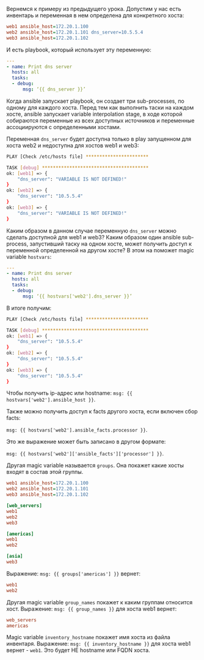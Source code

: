 Вернемся к примеру из предыдущего урока. Допустим у нас есть инвентарь и переменная в нем определена для конкретного хоста:

```ini
web1 ansible_host=172.20.1.100
web2 ansible_host=172.20.1.101 dns_server=10.5.5.4
web3 ansible_host=172.20.1.102
```

И есть playbook, который использует эту переменную:

```yaml
---
- name: Print dns server
  hosts: all
  tasks:
  - debug:
      msg: ‘{{ dns_server }}’
```

Когда ansible запускает playbook, он создает три sub-processes, по одному для каждого хоста. Перед тем как выполнить таски на каждом хосте, ansible запускает variable interpolation stage, в ходе которой собираются переменные из всех доступных источников и переменные ассоциируются с определенными хостами.

Переменная `dns_server` будет доступна только в play запущенном для хоста web2 и недоступна для хостов web1 и web3:

```bash
PLAY [Check /etc/hosts file] ***********************

TASK [debug] ***************************************
ok: [web1] => {
    "dns_server": "VARIABLE IS NOT DEFINED!"
}
ok: [web2] => {
    "dns_server": "10.5.5.4"
}
ok: [web3] => {
    "dns_server": "VARIABLE IS NOT DEFINED!"
}
```

Каким образом в данном случае переменную `dns_server` можно сделать доступной для web1 и web3? Каким образом один ansible sub-process, запустивший таску на одном хосте, может получить доступ к переменной определенной на другом хосте? В этом на поможет magic variable `hostvars`:

```yaml
---
- name: Print dns server
  hosts: all
  tasks:
  - debug:
      msg: ‘{{ hostvars['web2'].dns_server }}’
```

В итоге получим:

```bash
PLAY [Check /etc/hosts file] ***********************

TASK [debug] ***************************************
ok: [web1] => {
    "dns_server": "10.5.5.4"
}
ok: [web2] => {
    "dns_server": "10.5.5.4"
}
ok: [web3] => {
    "dns_server": "10.5.5.4"
}
```

Чтобы получить ip-адрес или hostname: `msg: {{ hostvars['web2'].ansible_host }}`.

Также можно получить доступ к facts другого хоста, если включен сбор facts:

`msg: {{ hostvars['web2'].ansible_facts.processor }}`.

Это же выражение может быть записано в другом формате:

`msg: {{ hostvars['web2']['ansible_facts']['processor'] }}`.

Другая magic variable называется `groups`. Она покажет какие хосты входят в состав этой группы.

```ini
web1 ansible_host=172.20.1.100
web2 ansible_host=172.20.1.101
web3 ansible_host=172.20.1.102

[web_servers]
web1
web2
web3

[americas]
web1
web2

[asia]
web3
```

Выражение: `msg: {{ groups['americas'] }}` вернет:

```ini
web1
web2
```

Другая magic variable `group_names` покажет к каким группам относится хост. Выражение: `msg: {{ group_names }}` для хоста web1 вернет:

```ini
web_servers
americas
```

Magic variable `inventory_hostname` покажет имя хоста из файла инвентаря. Выражение: `msg: {{ inventory_hostname }}` для хоста web1 вернет - `web1`. Это будет НЕ hostname или FQDN хоста.

